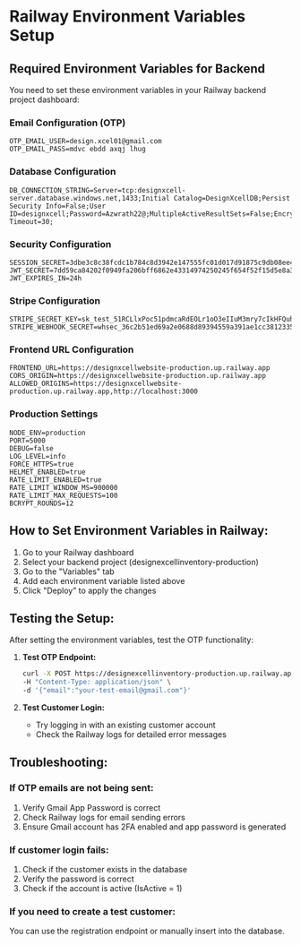 # Railway Environment Variables Setup

## Required Environment Variables for Backend

You need to set these environment variables in your Railway backend project dashboard:

### Email Configuration (OTP)
```
OTP_EMAIL_USER=design.xcel01@gmail.com
OTP_EMAIL_PASS=mdvc ebdd axqj lhug
```

### Database Configuration
```
DB_CONNECTION_STRING=Server=tcp:designxcell-server.database.windows.net,1433;Initial Catalog=DesignXcellDB;Persist Security Info=False;User ID=designxcell;Password=Azwrath22@;MultipleActiveResultSets=False;Encrypt=True;TrustServerCertificate=True;Connection Timeout=30;
```

### Security Configuration
```
SESSION_SECRET=3dbe3c8c38fcdc1b784c8d3942e147555fc01d017d91875c9db08ee410f545a6c94b5314bb0ef9eb503df014d4c909bb7712ef12fb41c732f553e7649b5d6304
JWT_SECRET=7dd59ca84202f0949fa206bff6862e43314974250245f654f52f15d5e8a3b823a5ad93df348c91e6b309740bea3195518d2c11ddc341a7ca2a0d80341da17783
JWT_EXPIRES_IN=24h
```

### Stripe Configuration
```
STRIPE_SECRET_KEY=sk_test_51RCLlxPoc51pdmcaRdEOLr1oO3eIIuM3mry7cIkHFQuhukWXcE3ImEEcGz5NggwuFwpbLIRGhUOjkfM8uRJCrrlJ00snnxrsrb
STRIPE_WEBHOOK_SECRET=whsec_36c2b51ed69a2e0688d89394559a391ae1cc3812335ed0c2d1564a81c76a8dc8
```

### Frontend URL Configuration
```
FRONTEND_URL=https://designxcellwebsite-production.up.railway.app
CORS_ORIGIN=https://designxcellwebsite-production.up.railway.app
ALLOWED_ORIGINS=https://designxcellwebsite-production.up.railway.app,http://localhost:3000
```

### Production Settings
```
NODE_ENV=production
PORT=5000
DEBUG=false
LOG_LEVEL=info
FORCE_HTTPS=true
HELMET_ENABLED=true
RATE_LIMIT_ENABLED=true
RATE_LIMIT_WINDOW_MS=900000
RATE_LIMIT_MAX_REQUESTS=100
BCRYPT_ROUNDS=12
```

## How to Set Environment Variables in Railway:

1. Go to your Railway dashboard
2. Select your backend project (designexcellinventory-production)
3. Go to the "Variables" tab
4. Add each environment variable listed above
5. Click "Deploy" to apply the changes

## Testing the Setup:

After setting the environment variables, test the OTP functionality:

1. **Test OTP Endpoint:**
   ```bash
   curl -X POST https://designexcellinventory-production.up.railway.app/api/auth/test-otp \
   -H "Content-Type: application/json" \
   -d '{"email":"your-test-email@gmail.com"}'
   ```

2. **Test Customer Login:**
   - Try logging in with an existing customer account
   - Check the Railway logs for detailed error messages

## Troubleshooting:

### If OTP emails are not being sent:
1. Verify Gmail App Password is correct
2. Check Railway logs for email sending errors
3. Ensure Gmail account has 2FA enabled and app password is generated

### If customer login fails:
1. Check if the customer exists in the database
2. Verify the password is correct
3. Check if the account is active (IsActive = 1)

### If you need to create a test customer:
You can use the registration endpoint or manually insert into the database.

